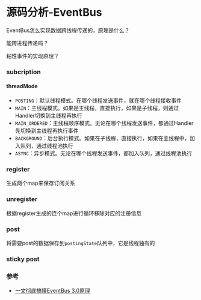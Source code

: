 # 源码分析-EventBus

EventBus怎么实现数据跨线程传递的，原理是什么？

能跨进程传递吗？

粘性事件的实现原理？

### subcription

#### threadMode
- `POSTING`：默认线程模式。在哪个线程发送事件，就在哪个线程接收事件
- `MAIN`：主线程模式。如果是主线程，直接执行，如果是子线程，则通过Handler切换到主线程再执行
- `MAIN_ORDERED`：主线程顺序模式。无论在哪个线程发送事件，都通过Handler先切换到主线程再执行事件
- `BACKGROUND`：后台执行模式。如果在子线程，直接执行，如果在主线程中，加入队列，通过线程池执行
- `ASYNC`：异步模式。无论在哪个线程发送事件，都加入队列，通过线程池执行

### register
生成两个map来保存订阅关系

### unregister
根据register生成的连个map进行循环移除对应的注册信息

### post
将需要post的数据保存到`postingState`队列中，它是线程独有的

### sticky post

### 参考
* [一文彻底搞懂EventBus 3.0原理](https://juejin.cn/post/6844903969517469709)